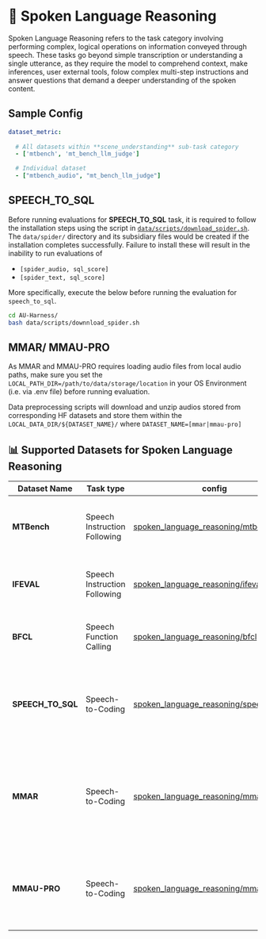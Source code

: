 # 🧩 Spoken Language Reasoning
Spoken Language Reasoning refers to the task category involving performing complex, logical operations on information conveyed through speech. These tasks go beyond simple transcription or understanding a single utterance, as they require the model to comprehend context, make inferences, user external tools, folow complex multi-step instructions and answer questions that demand a deeper understanding of the spoken content.

## Sample Config
```yaml
dataset_metric:
  
  # All datasets within **scene_understanding** sub-task category
  - ['mtbench', 'mt_bench_llm_judge']

  # Individual dataset
  - ["mtbench_audio", "mt_bench_llm_judge"]
```
## SPEECH_TO_SQL
Before running evaluations for **SPEECH_TO_SQL** task, it is required to follow the installation steps using the script in [`data/scripts/download_spider.sh`](../../data/scripts/download_spider.sh). The `data/spider/` directory and its subsidiary files would be created if the installation completes successfully. Failure to install these will result in the inability to run evaluations of 
  - `[spider_audio, sql_score]`
  - `[spider_text, sql_score]`

 More specifically, execute the below before running the evaluation for `speech_to_sql`.

```bash
cd AU-Harness/
bash data/scripts/downnload_spider.sh
```

## MMAR/ MMAU-PRO
As MMAR and MMAU-PRO requires loading audio files from local audio paths, make sure you set the `LOCAL_PATH_DIR=/path/to/data/storage/location` in your OS Environment (i.e. via .env file) before running evaluation. 

Data preprocessing scripts will download and unzip audios stored from corresponding HF datasets and store them within the `LOCAL_DATA_DIR/${DATASET_NAME}/` where `DATASET_NAME=[mmar|mmau-pro]` 

## 📊 Supported Datasets for Spoken Language Reasoning

| Dataset Name                   | Task type       | config | Description                                                                                       | License              |
|-------------------------------|------------------|----- | ---------------------------------------------------------------------------------------------------|----------------------|
| **MTBench**               | Speech Instruction Following          | [spoken_language_reasoning/mtbench](./mtbench/base.yaml)| Speech-based multi-turn complex instruction following dataset      |    Apache-2.0     |
| **IFEVAL**               | Speech Instruction Following          | [spoken_language_reasoning/ifeval](./ifeval/base.yaml)| Speech-based complex instruction following dataset    |    Apache-2.0     |
| **BFCL**               | Speech Function Calling          | [spoken_language_reasoning/bfcl](./bfcl/base.yaml)| Speech-based complex function calling dataset with audio input       |    Apache-2.0    |
| **SPEECH_TO_SQL**               | Speech-to-Coding         | [spoken_language_reasoning/speech_to_sql](./speech_to_sql/base.yaml)| Speech-based dataset involving following instructions to produce executable code        |    Apache-2.0     |
| **MMAR**               | Speech-to-Coding         | [spoken_language_reasoning/mmar](./mmar/base.yaml)| Benchmark for evaluating deep reasoning capabilities of Audio-Language Models across multi-disciplinary tasks      |    CC-BY-NC-4.0    |
| **MMAU-PRO**               | Speech-to-Coding         | [spoken_language_reasoning/mmau-pro](./mmau-pro/base.yaml)| Comprehensive benchmark for evaluating audio intelligence across percentual and reasoning skills        |    CC-BY-NC-4.0    |